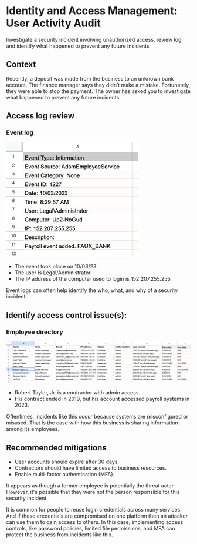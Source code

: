 # Identity and Access Management: User Activity Audit

Investigate a security incident involving unauthorized access, review log and identify what happened to prevent any future incidents

## Context

Recently, a deposit was made from the business to an unknown bank account. The finance manager says they didn’t make a mistake. Fortunately, they were able to stop the payment. The owner has asked you to investigate what happened to prevent any future incidents.

## Access log review

### Event log

![image](https://raw.githubusercontent.com/mmat62/Identity-and-access-management-user-activity-audit/refs/heads/main/Event%20log.png)

- The event took place on 10/03/23.
- The user is Legal/Administrator.
- The IP address of the computer used to login is 152.207.255.255.

Event logs can often help identify the who, what, and why of a security incident.

## Identify access control issue(s):

### Employee directory

![image](https://raw.githubusercontent.com/mmat62/Identity-and-access-management-user-activity-audit/refs/heads/main/Employee%20Directory.png)

- Robert Taylor, Jr. is  a contractor with admin access.
- His contract ended in 2019, but his account accessed payroll systems in 2023.

Oftentimes, incidents like this occur because systems are misconfigured or misused. That is the case with how this business is sharing information among its employees.

## Recommended mitigations

- User accounts should expire after 30 days.
- Contractors should have limited access to business resources.
- Enable multi-factor authentication (MFA).

It appears as though a former employee is potentially the threat actor. However, it's possible that they were not the person responsible for this security incident.

It is common for people to reuse login credentials across many services. And if those credentials are compromised on one platform then an attacker can use them to gain access to others. In this case, implementing access controls, like password policies, limited file permissions, and MFA can protect the business from incidents like this.
